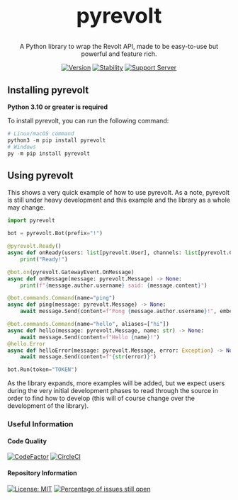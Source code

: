 <h1 align="center" style="font-size: 48px;">pyrevolt</h1>
<div align="center">
A Python library to wrap the Revolt API, made to be easy-to-use but powerful and feature rich.
</div>
<div align="center">

[![Version](https://img.shields.io/badge/version-0.2.5--dev-red)](https://img.shields.io/badge/version-0.2.5--dev-red) [![Stability](https://img.shields.io/badge/stability-Exceptions%20likely-yellowgreen)](https://img.shields.io/badge/stability-Exceptions%20likely-yellowgreen) [![Support Server](https://img.shields.io/badge/Support-Revolt%20Server-informational)](https://app.revolt.chat/invite/mNygJpqw)
</div>

## Installing pyrevolt
**Python 3.10 or greater is required**

To install pyrevolt, you can run the following command:
```python
# Linux/macOS command
python3 -m pip install pyrevolt
# Windows
py -m pip install pyrevolt
```

## Using pyrevolt
This shows a very quick example of how to use pyrevolt. As a note, pyrevolt is still under heavy development and this example and the library as a whole may change.
```py
import pyrevolt

bot = pyrevolt.Bot(prefix="!")

@pyrevolt.Ready()
async def onReady(users: list[pyrevolt.User], channels: list[pyrevolt.Channel], servers: list[pyrevolt.Server]) -> None:
    print("Ready!")

@bot.on(pyrevolt.GatewayEvent.OnMessage)
async def onMessage(message: pyrevolt.Message) -> None:
    print(f"{message.author.username} said: {message.content}")

@bot.commands.Command(name="ping")
async def ping(message: pyrevolt.Message) -> None:
    await message.Send(content=f"Pong {message.author.username}!", embeds=[pyrevolt.Embed.Create(title="Pong!", description=f"{message.author.mention}!", colour="#0000ff")], replies=[pyrevolt.Reply(message.messageID, True)])

@bot.commands.Command(name="hello", aliases=["hi"])
async def hello(message: pyrevolt.Message, name: str) -> None:
    await message.Send(content=f"Hello {name}!")
@hello.Error
async def helloError(message: pyrevolt.Message, error: Exception) -> None:
    await message.Send(content=f"{str(error)}")

bot.Run(token="TOKEN")
```

As the library expands, more examples will be added, but we expect users during the very initial development phases to read through the source in order to find how to develop (this will of course change over the development of the library).

### Useful Information
#### Code Quality
[![CodeFactor](https://www.codefactor.io/repository/github/genericnerd/pyrevolt/badge)](https://www.codefactor.io/repository/github/genericnerd/pyrevolt)
[![CircleCI](https://circleci.com/gh/GenericNerd/pyrevolt.svg?style=shield)](https://app.circleci.com/pipelines/github/GenericNerd/pyrevolt)
#### Repository Information
[![License: MIT](https://img.shields.io/badge/License-MIT-blue.svg)](https://opensource.org/licenses/MIT)
[![Percentage of issues still open](http://isitmaintained.com/badge/open/GenericNerd/pyrevolt.svg)](http://isitmaintained.com/project/GenericNerd/pyrevolt "Percentage of issues still open")